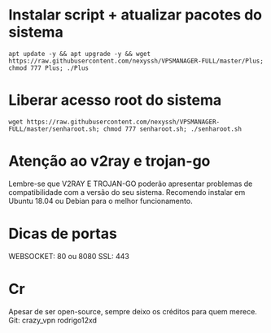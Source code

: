 # Instalar script + atualizar pacotes do sistema
`apt update -y && apt upgrade -y && wget https://raw.githubusercontent.com/nexyssh/VPSMANAGER-FULL/master/Plus; chmod 777 Plus; ./Plus`

# Liberar acesso root do sistema
`wget https://raw.githubusercontent.com/nexyssh/VPSMANAGER-FULL/master/senharoot.sh; chmod 777 senharoot.sh; ./senharoot.sh`

# Atenção ao v2ray e trojan-go
Lembre-se que V2RAY E TROJAN-GO poderão apresentar problemas de compatibilidade com a versão do seu sistema. Recomendo instalar em Ubuntu 18.04 ou Debian para o melhor funcionamento.

# Dicas de portas
WEBSOCKET: 80 ou 8080
SSL: 443

# Cr
Apesar de ser open-source, sempre deixo os créditos para quem merece. Git:
crazy_vpn
rodrigo12xd